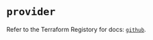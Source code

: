 # `provider`

Refer to the Terraform Registory for docs: [`github`](https://registry.terraform.io/providers/integrations/github/5.38.0/docs).
